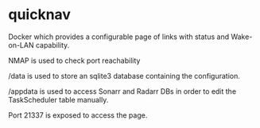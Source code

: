 # quicknav
Docker which provides a configurable page of links with status and Wake-on-LAN capability.

NMAP is used to check port reachability

/data is used to store an sqlite3 database containing the configuration.

/appdata is used to access Sonarr and Radarr DBs in order to edit the TaskScheduler table manually.

Port 21337 is exposed to access the page.
